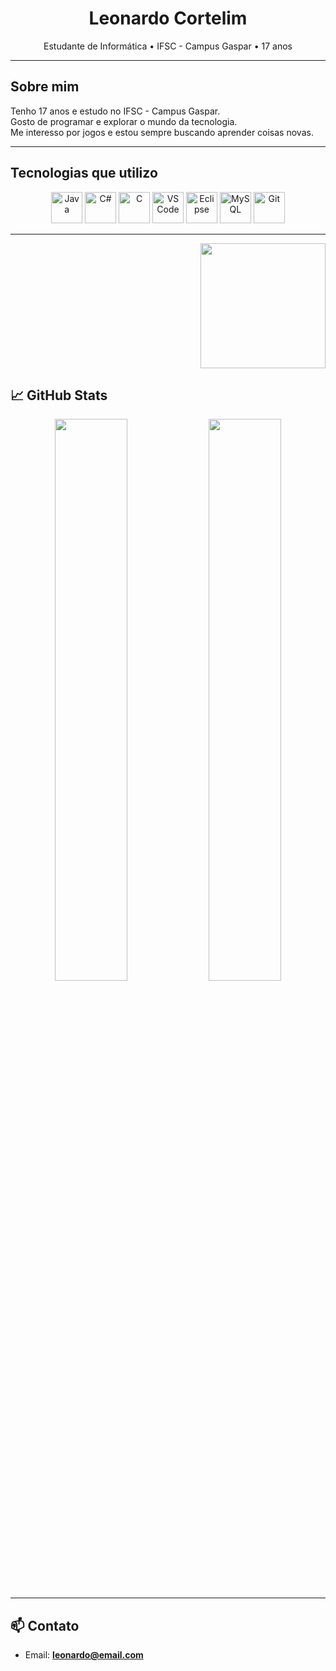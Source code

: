 
<h1 align="center">Leonardo Cortelim</h1>

<p align="center">
  Estudante de Informática • IFSC - Campus Gaspar • 17 anos
</p>

---

## Sobre mim

Tenho 17 anos e estudo no IFSC - Campus Gaspar.  
Gosto de programar e explorar o mundo da tecnologia.  
Me interesso por jogos e estou sempre buscando aprender coisas novas.

---

## Tecnologias que utilizo

<p align="center">
  <img src="https://cdn.jsdelivr.net/gh/devicons/devicon/icons/java/java-original.svg" width="50" alt="Java"/>
  <img src="https://cdn.jsdelivr.net/gh/devicons/devicon/icons/csharp/csharp-original.svg" width="50" alt="C#"/>
  <img src="https://cdn.jsdelivr.net/gh/devicons/devicon/icons/c/c-original.svg" width="50" alt="C"/>
  <img src="https://cdn.jsdelivr.net/gh/devicons/devicon/icons/vscode/vscode-original.svg" width="50" alt="VS Code"/>
  <img src="https://cdn.jsdelivr.net/gh/devicons/devicon/icons/eclipse/eclipse-original.svg" width="50" alt="Eclipse"/>
  <img src="https://cdn.jsdelivr.net/gh/devicons/devicon/icons/mysql/mysql-original.svg" width="50" alt="MySQL"/>
  <img src="https://cdn.jsdelivr.net/gh/devicons/devicon/icons/git/git-original.svg" width="50" alt="Git"/>
</p>

---

<p align="right">
  <img src="https://github.com/user-attachments/assets/d61dc993-11c2-44e6-9333-1eb05af67ffc" width="200" height="200" />
</p>


## 📈 GitHub Stats

<p align="center">
  <img src="https://github-readme-stats.vercel.app/api?username=leonardocortelim&show_icons=true&theme=radical" width="48%" />
  <img src="https://github-readme-stats.vercel.app/api/top-langs/?username=leonardocortelim&layout=compact&theme=radical" width="48%" />
</p>

---

## 📫 Contato

- Email: **leonardo@email.com**



